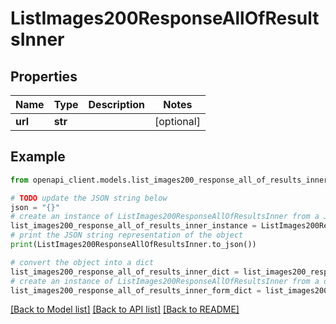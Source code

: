 # ListImages200ResponseAllOfResultsInner


## Properties

Name | Type | Description | Notes
------------ | ------------- | ------------- | -------------
**url** | **str** |  | [optional] 

## Example

```python
from openapi_client.models.list_images200_response_all_of_results_inner import ListImages200ResponseAllOfResultsInner

# TODO update the JSON string below
json = "{}"
# create an instance of ListImages200ResponseAllOfResultsInner from a JSON string
list_images200_response_all_of_results_inner_instance = ListImages200ResponseAllOfResultsInner.from_json(json)
# print the JSON string representation of the object
print(ListImages200ResponseAllOfResultsInner.to_json())

# convert the object into a dict
list_images200_response_all_of_results_inner_dict = list_images200_response_all_of_results_inner_instance.to_dict()
# create an instance of ListImages200ResponseAllOfResultsInner from a dict
list_images200_response_all_of_results_inner_form_dict = list_images200_response_all_of_results_inner.from_dict(list_images200_response_all_of_results_inner_dict)
```
[[Back to Model list]](../README.md#documentation-for-models) [[Back to API list]](../README.md#documentation-for-api-endpoints) [[Back to README]](../README.md)


